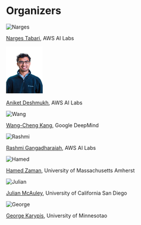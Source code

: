 # Organizers

<img src="images/Narges.png" alt="Narges" width="100"/>  

[Narges Tabari](), AWS AI Labs

<img src="images/aniket.jpg" alt="aniket" width="100"/>  

[Aniket Deshmukh](https://aniketde.github.io), AWS AI Labs


<img src="images/Wang.jpg" alt="Wang" width="100"/>  

[Wang-Cheng Kang](), Google DeepMind

<img src="images/Rashmi.png" alt="Rashmi" width="100"/>  

[Rashmi Gangadharaiah](), AWS AI Labs


<img src="images/Hamed.jpeg" alt="Hamed" width="100"/>  

[Hamed Zaman](), University of Massachusetts Amherst


<img src="images/Julian.png" alt="Julian" width="100"/>  

[Julian McAuley](), University of California San Diego

<img src="images/George.png" alt="George" width="100"/>  

[George Karypis](), University of Minnesotao
